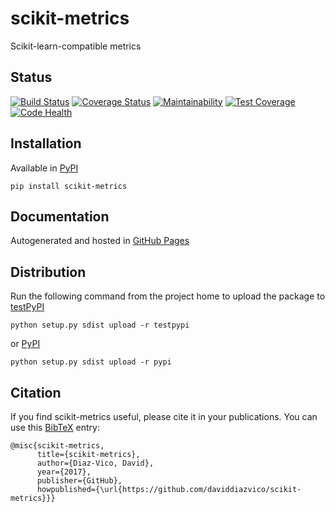 # scikit-metrics
Scikit-learn-compatible metrics

## Status
[![Build Status](https://travis-ci.org/daviddiazvico/scikit-metrics.svg?branch=master)](https://travis-ci.org/daviddiazvico/scikit-metrics)
[![Coverage Status](https://coveralls.io/repos/github/daviddiazvico/scikit-metrics/badge.svg?branch=master)](https://coveralls.io/github/daviddiazvico/scikit-metrics?branch=master)
[![Maintainability](https://api.codeclimate.com/v1/badges/f58c1bd058c97dfe265d/maintainability)](https://codeclimate.com/github/daviddiazvico/scikit-metrics/maintainability)
[![Test Coverage](https://api.codeclimate.com/v1/badges/f58c1bd058c97dfe265d/test_coverage)](https://codeclimate.com/github/daviddiazvico/scikit-metrics/test_coverage)
[![Code Health](https://landscape.io/github/daviddiazvico/scikit-metrics/master/landscape.svg?style=flat)](https://landscape.io/github/daviddiazvico/scikit-metrics/master)

## Installation
Available in [PyPI](https://pypi.python.org/pypi?:action=display&name=scikit-metrics)
```
pip install scikit-metrics
```

## Documentation
Autogenerated and hosted in [GitHub Pages](https://daviddiazvico.github.io/scikit-metrics/)

## Distribution
Run the following command from the project home to upload the package to [testPyPI](https://testpypi.python.org/)
```
python setup.py sdist upload -r testpypi
```
or [PyPI](https://pypi.python.org/)
```
python setup.py sdist upload -r pypi
```

## Citation
If you find scikit-metrics useful, please cite it in your publications. You can use this [BibTeX](http://www.bibtex.org/) entry:
```
@misc{scikit-metrics,
      title={scikit-metrics},
      author={Diaz-Vico, David},
      year={2017},
      publisher={GitHub},
      howpublished={\url{https://github.com/daviddiazvico/scikit-metrics}}}
```